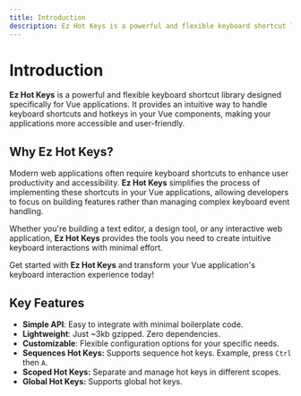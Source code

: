 ```yaml
---
title: Introduction
description: Ez Hot Keys is a powerful and flexible keyboard shortcut library designed specifically for Vue applications. It provides an intuitive way to handle keyboard shortcuts and hotkeys in your Vue components, making your applications more accessible and user-friendly.
---
```


# Introduction

**Ez Hot Keys** is a powerful and flexible keyboard shortcut library designed specifically for Vue applications. It provides an intuitive way to handle keyboard shortcuts and hotkeys in your Vue components, making your applications more accessible and user-friendly.

## Why Ez Hot Keys?

Modern web applications often require keyboard shortcuts to enhance user productivity and accessibility. **Ez Hot Keys** simplifies the process of implementing these shortcuts in your Vue applications, allowing developers to focus on building features rather than managing complex keyboard event handling.

Whether you're building a text editor, a design tool, or any interactive web application, **Ez Hot Keys** provides the tools you need to create intuitive keyboard interactions with minimal effort.

Get started with **Ez Hot Keys** and transform your Vue application's keyboard interaction experience today!

## Key Features

- **Simple API**: Easy to integrate with minimal boilerplate code.
- **Lightweight**: Just ~3kb gzipped. Zero dependencies.
- **Customizable**: Flexible configuration options for your specific needs.
- **Sequences Hot Keys:** Supports sequence hot keys. Example, press `Ctrl` then `A`.
- **Scoped Hot Keys:** Separate and manage hot keys in different scopes.
- **Global Hot Keys:** Supports global hot keys.
